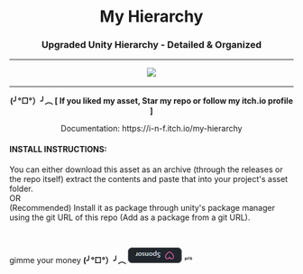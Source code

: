 <h1 align="center">My Hierarchy</h1>
<h3 align="center">Upgraded Unity Hierarchy - Detailed & Organized</h2>

<hr>
<p align="center">
    <img src="https://user-images.githubusercontent.com/61481229/264955363-bae26d28-3d72-48a3-8498-635cfc154fee.png" >
</p>
<hr>


<p align="center"><b>(╯°□°）╯︵ [ If you liked my asset, Star my repo or follow my itch.io profile ]</b></p>
<p align="center">Documentation: https://i-n-f.itch.io/my-hierarchy</p>


<h4 align="left">INSTALL INSTRUCTIONS:</h4>
<p align="left">You can either download this asset as an archive (through the releases or the repo itself) extract the contents and paste that into your project's asset folder. 
    <br> OR
    <br> (Recommended) Install it as package through unity's package manager using the git URL of this repo (Add as a package from a git URL).
</p>

<br>

gimme your money **(╯°□°）╯︵** [![](https://github.com/INFGameDev/Project-ReadMe-Images/blob/master/Sponsor%20Button1.png)](http://paypal.me/RFactao) ᵖˡˢ
